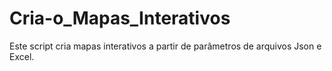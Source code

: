 # Cria-o_Mapas_Interativos
Este script cria mapas interativos a partir de parâmetros de arquivos Json e Excel.
